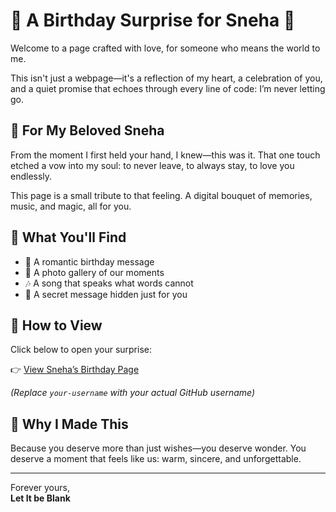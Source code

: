 # 💖 A Birthday Surprise for Sneha 🎂

Welcome to a page crafted with love, for someone who means the world to me.

This isn't just a webpage—it's a reflection of my heart, a celebration of you, and a quiet promise that echoes through every line of code: I’m never letting go.

## 🌸 For My Beloved Sneha

From the moment I first held your hand, I knew—this was it. That one touch etched a vow into my soul: to never leave, to always stay, to love you endlessly.

This page is a small tribute to that feeling. A digital bouquet of memories, music, and magic, all for you.

## 🎁 What You'll Find

- 💌 A romantic birthday message
- 📸 A photo gallery of our moments
- 🎶 A song that speaks what words cannot
- 🔐 A secret message hidden just for you

## 🌟 How to View

Click below to open your surprise:

👉 [View Sneha’s Birthday Page](https://bunnyRepos123.github.io/birthday-surprise)

*(Replace `your-username` with your actual GitHub username)*

## 🧡 Why I Made This

Because you deserve more than just wishes—you deserve wonder. You deserve a moment that feels like us: warm, sincere, and unforgettable.

---

Forever yours,  
**Let It be Blank**
